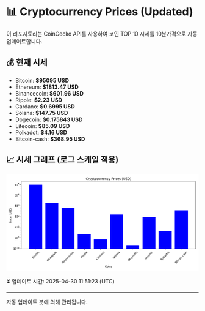 
# 📊 Cryptocurrency Prices (Updated)

이 리포지토리는 CoinGecko API를 사용하여 코인 TOP 10 시세를 10분가격으로 자동 업데이트합니다.

## 💰 현재 시세
- Bitcoin: **$95095 USD**
- Ethereum: **$1813.47 USD**
- Binancecoin: **$601.96 USD**
- Ripple: **$2.23 USD**
- Cardano: **$0.6995 USD**
- Solana: **$147.75 USD**
- Dogecoin: **$0.175843 USD**
- Litecoin: **$85.09 USD**
- Polkadot: **$4.16 USD**
- Bitcoin-cash: **$368.95 USD**

## 📈 시세 그래프 (로그 스케일 적용)
![Crypto Prices](crypto_prices.png)

⏳ 업데이트 시간: 2025-04-30 11:51:23 (UTC)

---
자동 업데이트 봇에 의해 관리됩니다.

